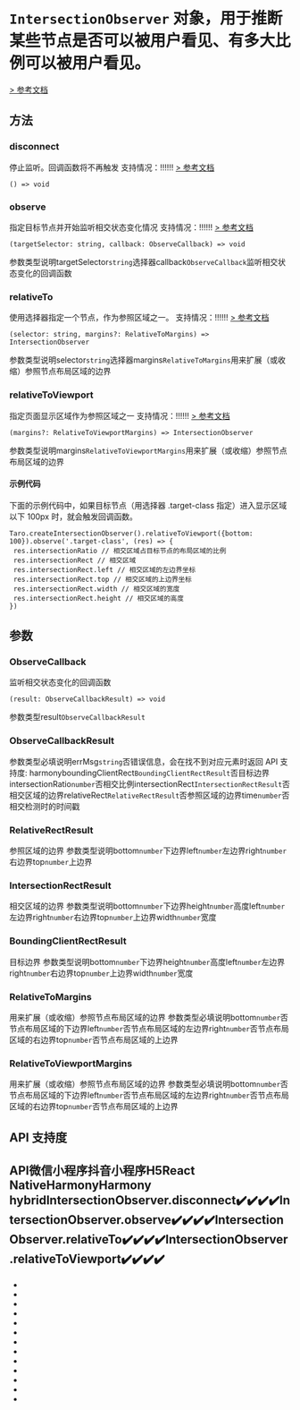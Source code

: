 # `IntersectionObserver` 对象，用于推断某些节点是否可以被用户看见、有多大比例可以被用户看见。
[> 参考文档
](https://developers.weixin.qq.com/miniprogram/dev/api/wxml/IntersectionObserver.html)
## 方法[​](IntersectionObserver.html#方法)
### disconnect[​](IntersectionObserver.html#disconnect)
停止监听。回调函数将不再触发
支持情况：!!!!!!
[> 参考文档
](https://developers.weixin.qq.com/miniprogram/dev/api/wxml/IntersectionObserver.disconnect.html)
```tsx
() => void
```

### observe[​](IntersectionObserver.html#observe)
指定目标节点并开始监听相交状态变化情况
支持情况：!!!!!!
[> 参考文档
](https://developers.weixin.qq.com/miniprogram/dev/api/wxml/IntersectionObserver.observe.html)
```tsx
(targetSelector: string, callback: ObserveCallback) => void
```
参数类型说明targetSelector`string`选择器callback`ObserveCallback`监听相交状态变化的回调函数
### relativeTo[​](IntersectionObserver.html#relativeto)
使用选择器指定一个节点，作为参照区域之一。
支持情况：!!!!!!
[> 参考文档
](https://developers.weixin.qq.com/miniprogram/dev/api/wxml/IntersectionObserver.relativeTo.html)
```tsx
(selector: string, margins?: RelativeToMargins) => IntersectionObserver
```
参数类型说明selector`string`选择器margins`RelativeToMargins`用来扩展（或收缩）参照节点布局区域的边界
### relativeToViewport[​](IntersectionObserver.html#relativetoviewport)
指定页面显示区域作为参照区域之一
支持情况：!!!!!!
[> 参考文档
](https://developers.weixin.qq.com/miniprogram/dev/api/wxml/IntersectionObserver.relativeToViewport.html)
```tsx
(margins?: RelativeToViewportMargins) => IntersectionObserver
```
参数类型说明margins`RelativeToViewportMargins`用来扩展（或收缩）参照节点布局区域的边界
#### 示例代码[​](IntersectionObserver.html#示例代码)
下面的示例代码中，如果目标节点（用选择器 .target-class 指定）进入显示区域以下 100px 时，就会触发回调函数。
```tsx
Taro.createIntersectionObserver().relativeToViewport({bottom: 100}).observe('.target-class', (res) => {
 res.intersectionRatio // 相交区域占目标节点的布局区域的比例
 res.intersectionRect // 相交区域
 res.intersectionRect.left // 相交区域的左边界坐标
 res.intersectionRect.top // 相交区域的上边界坐标
 res.intersectionRect.width // 相交区域的宽度
 res.intersectionRect.height // 相交区域的高度
})
```

## 参数[​](IntersectionObserver.html#参数)
### ObserveCallback[​](IntersectionObserver.html#observecallback)
监听相交状态变化的回调函数
```tsx
(result: ObserveCallbackResult) => void
```
参数类型result`ObserveCallbackResult`
### ObserveCallbackResult[​](IntersectionObserver.html#observecallbackresult)
参数类型必填说明errMsg`string`否错误信息，会在找不到对应元素时返回
API 支持度: harmonyboundingClientRect`BoundingClientRectResult`否目标边界intersectionRatio`number`否相交比例intersectionRect`IntersectionRectResult`否相交区域的边界relativeRect`RelativeRectResult`否参照区域的边界time`number`否相交检测时的时间戳
### RelativeRectResult[​](IntersectionObserver.html#relativerectresult)
参照区域的边界
参数类型说明bottom`number`下边界left`number`左边界right`number`右边界top`number`上边界
### IntersectionRectResult[​](IntersectionObserver.html#intersectionrectresult)
相交区域的边界
参数类型说明bottom`number`下边界height`number`高度left`number`左边界right`number`右边界top`number`上边界width`number`宽度
### BoundingClientRectResult[​](IntersectionObserver.html#boundingclientrectresult)
目标边界
参数类型说明bottom`number`下边界height`number`高度left`number`左边界right`number`右边界top`number`上边界width`number`宽度
### RelativeToMargins[​](IntersectionObserver.html#relativetomargins)
用来扩展（或收缩）参照节点布局区域的边界
参数类型必填说明bottom`number`否节点布局区域的下边界left`number`否节点布局区域的左边界right`number`否节点布局区域的右边界top`number`否节点布局区域的上边界
### RelativeToViewportMargins[​](IntersectionObserver.html#relativetoviewportmargins)
用来扩展（或收缩）参照节点布局区域的边界
参数类型必填说明bottom`number`否节点布局区域的下边界left`number`否节点布局区域的左边界right`number`否节点布局区域的右边界top`number`否节点布局区域的上边界
## API 支持度[​](IntersectionObserver.html#api-支持度)
API微信小程序抖音小程序H5React NativeHarmonyHarmony hybridIntersectionObserver.disconnect✔️✔️✔️✔️IntersectionObserver.observe✔️✔️✔️✔️IntersectionObserver.relativeTo✔️✔️✔️✔️IntersectionObserver.relativeToViewport✔️✔️✔️✔️
- 

- 
- 
- 
- 

- 

- 
- 
- 
- 
- 
- 
- 

-
